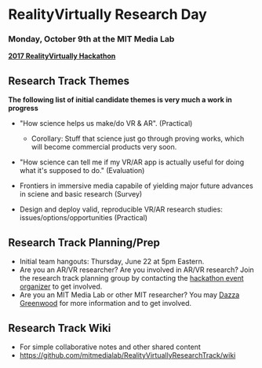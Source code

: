 # RealityVirtually Research Day
### Monday, October 9th at the MIT Media Lab
**[2017 RealityVirtually Hackathon](http://www.realityvirtuallyhack.com)**

## Research Track Themes

**The following list of initial candidate themes is very much a work in progress**

* "How science helps us make/do VR & AR".  (Practical) 
  * Corollary:  Stuff that science just go through proving works, which will become commercial products very soon.

* "How science can tell me if my VR/AR app is actually useful for doing what it's supposed to do."  (Evaluation)

* Frontiers in immersive media capabile of yielding major future advances in sciene and basic research  (Survey)

* Design and deploy valid, reproducible VR/AR research studies: issues/options/opportunities (Practical)


## Research Track Planning/Prep

* Initial team hangouts: Thursday,  June 22 at 5pm Eastern.  
* Are you an AR/VR researcher?  Are you involved in AR/VR research?  Join the research track planning group by contacting the [hackathon event organizer](http://www.realityvirtuallyhack.com) to get involved.  
* Are you an MIT Media Lab or other MIT researcher? You may [Dazza Greenwood](http://law.mit.edu/contact) for more information and to get involved.

## Research Track Wiki
* For simple collaborative notes and other shared content
* https://github.com/mitmedialab/RealityVirtuallyResearchTrack/wiki




